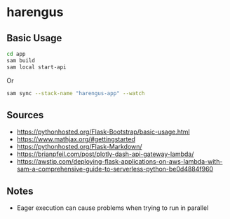 # harengus

## Basic Usage

```bash
cd app
sam build
sam local start-api
```

Or

```bash
sam sync --stack-name "harengus-app" --watch
```

## Sources

- https://pythonhosted.org/Flask-Bootstrap/basic-usage.html
- https://www.mathjax.org/#gettingstarted
- https://pythonhosted.org/Flask-Markdown/
- https://brianpfeil.com/post/plotly-dash-api-gateway-lambda/
- https://awstip.com/deploying-flask-applications-on-aws-lambda-with-sam-a-comprehensive-guide-to-serverless-python-be0d4884f960


## Notes

- Eager execution can cause problems when trying to run in parallel
